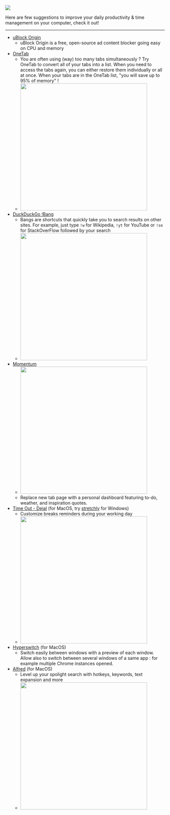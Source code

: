 ![](https://lh3.googleusercontent.com/mjvjQk7HC8g9UiYSrzzs11U4-Wg18o196ZK6ZhNqMdLUmO-wI_rxj27nDz7NUUUy7Dc5A41n1b-tTjiDRNM4Es3LMA=w640-h400-e365-rj-sc0x00ffffff)

Here are few suggestions to improve your daily productivity & time management on your computer, check it out!

---

- [uBlock Origin](https://ublockorigin.com/)
  - uBlock Origin is a free, open-source ad content blocker going easy on CPU and memory
- [OneTab](https://www.one-tab.com/)
  - You are often using (way) too many tabs simultaneously ? Try OneTab to convert all of your tabs into a list. When you need to access the tabs again, you can either restore them individually or all at once. When your tabs are in the OneTab list, "you will save up to 95% of memory" !
  - <img src="https://lh3.googleusercontent.com/1cEqzTCojNE76jQoQKdeEStVydtW3o8XaQk0ZUL6croh371G802cvZEOnNjkWDCI4Nox9J_N9sguCfQ2vq6VHbRz_MU=w640-h400-e365-rj-sc0x00ffffff" alt="" width="400"/>
- [DuckDuckGo !Bang](https://duckduckgo.com/bang)
  - Bangs are shortcuts that quickly take you to search results on other sites. For example, just type `!w` for Wikipedia, `!yt` for YouTube or `!so` for StackOverFlow followed by your search
  - <img src="https://external-content.duckduckgo.com/iu/?u=http%3A%2F%2Fthenextweb.com%2Fwp-content%2Fblogs.dir%2F1%2Ffiles%2F2015%2F07%2FScreen-Shot-2015-07-01-at-5.05.30-PM.png&f=1&nofb=1" alt="" width="400"/>
- [Momentum](https://momentumdash.com/)
  - <img src="https://lh3.googleusercontent.com/mjvjQk7HC8g9UiYSrzzs11U4-Wg18o196ZK6ZhNqMdLUmO-wI_rxj27nDz7NUUUy7Dc5A41n1b-tTjiDRNM4Es3LMA=w640-h400-e365-rj-sc0x00ffffff" alt="" width="400"/>
  - Replace new tab page with a personal dashboard featuring to-do, weather, and inspiration quotes.
- [Time Out - Dejal](https://www.dejal.com/timeout/) (for MacOS, try [stretchly](https://hovancik.net/stretchly/) for Windows)
  - Customize breaks reminders during your working day
  - <img src="https://www.dejal.com/timeout/images/other/schedule.png" alt="" width="400"/>
- [Hyperswitch](https://bahoom.com/hyperswitch) (for MacOS)
  - Switch easily between windows with a preview of each window. Allow also to switch between several windows of a same app : for example multiple Chrome instances opened. 
- [Alfred](https://www.alfredapp.com/) (for MacOS)
  - Level up your spolight search with hotkeys, keywords, text expansion and more
  - <img src="https://external-content.duckduckgo.com/iu/?u=http%3A%2F%2Fmedia.idownloadblog.com%2Fwp-content%2Fuploads%2F2016%2F05%2FAlfred-3-for-OS-X-theming-Mac-screenshot-001.jpg&f=1&nofb=1" alt="" width="400"/>


<!-- 
TODO: labels : productivity, focus, motivation
TODO: https://www.youtube.com/watch?v=tMNOpaQrfAE 
  - ![]()
  - <img src="" alt="" width="500"/>

What’s a better way to start this year than to improve your ? 
-->
